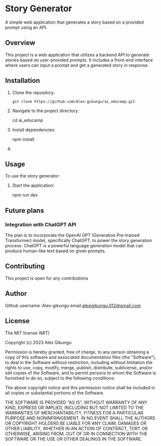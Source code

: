 # Story Generator
A simple web application that generates a story based on a provided prompt using an API.

## Overview
This project is a web application that utilizes a backend API to generate stories based on user-provided prompts. It includes a front-end interface where users can input a prompt and get a generated story in response.

## Installation

1. Clone the repository:
 
       git clone https://github.com/Alex-gikungu/ai_educamp.git


2. Navigate to the project directory:

     
      cd ai_educamp


3. Install dependencies:


      npm install 


4. 

## Usage
To use the story generator:

1. Start the application:


      npm run dev



## Future plans 

### Integration with ChatGPT API

The plan is to incorporate the OpenAI GPT (Generative Pre-trained Transformer) model, specifically ChatGPT, to power the story generation process. ChatGPT is a powerful language generation model that can produce human-like text based on given prompts.


## Contributing

This project is open for any contributions 

## Author

Github username :Alex-gikungu
email:alexigikungu.012@gmail.com

## License

The MIT license (MIT)

Copyright (c) 2023 Alex Gikungu

Permission is hereby granted, free of charge, to any person obtaining a copy of this software and associated documentation files (the "Software"), to deal in the Software without restriction, including without limitation the rights to use, copy, modify, merge, publish, distribute, sublicense, and/or sell copies of the Software, and to permit persons to whom the Software is furnished to do so, subject to the following conditions:

The above copyright notice and this permission notice shall be included in all copies or substantial portions of the Software.

THE SOFTWARE IS PROVIDED "AS IS", WITHOUT WARRANTY OF ANY KIND, EXPRESS OR IMPLIED, INCLUDING BUT NOT LIMITED TO THE WARRANTIES OF MERCHANTABILITY, FITNESS FOR A PARTICULAR PURPOSE AND NONINFRINGEMENT. IN NO EVENT SHALL THE AUTHORS OR COPYRIGHT HOLDERS BE LIABLE FOR ANY CLAIM, DAMAGES OR OTHER LIABILITY, WHETHER IN AN ACTION OF CONTRACT, TORT OR OTHERWISE, ARISING FROM, OUT OF OR IN CONNECTION WITH THE SOFTWARE OR THE USE OR OTHER DEALINGS IN THE SOFTWARE.